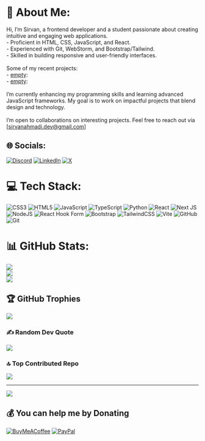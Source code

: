# 💫 About Me:
Hi, I’m Sirvan, a frontend developer and a student passionate about creating intuitive and engaging web applications.  <br>- Proficient in HTML, CSS, JavaScript, and React.  <br>- Experienced with Git, WebStorm, and Bootstrap/Tailwind.  <br>- Skilled in building responsive and user-friendly interfaces.  <br><br>Some of my recent projects:  <br>- [empty](#): <br>- [empty](#): <br><br>I’m currently enhancing my programming skills and learning advanced JavaScript frameworks. My goal is to work on impactful projects that blend design and technology.  <br><br>I’m open to collaborations on interesting projects. Feel free to reach out via [sirvanahmadi.dev@gmail.com]


## 🌐 Socials:
[![Discord](https://img.shields.io/badge/Discord-%237289DA.svg?logo=discord&logoColor=white)](https://discord.gg/sirvanahmadi) [![LinkedIn](https://img.shields.io/badge/LinkedIn-%230077B5.svg?logo=linkedin&logoColor=white)](https://linkedin.com/in/SirvanAhmadi-dev) [![X](https://img.shields.io/badge/X-black.svg?logo=X&logoColor=white)](https://x.com/SirvanDev) 

# 💻 Tech Stack:
![CSS3](https://img.shields.io/badge/css3-%231572B6.svg?style=for-the-badge&logo=css3&logoColor=white) ![HTML5](https://img.shields.io/badge/html5-%23E34F26.svg?style=for-the-badge&logo=html5&logoColor=white) ![JavaScript](https://img.shields.io/badge/javascript-%23323330.svg?style=for-the-badge&logo=javascript&logoColor=%23F7DF1E) ![TypeScript](https://img.shields.io/badge/typescript-%23007ACC.svg?style=for-the-badge&logo=typescript&logoColor=white) ![Python](https://img.shields.io/badge/python-3670A0?style=for-the-badge&logo=python&logoColor=ffdd54) ![React](https://img.shields.io/badge/react-%2320232a.svg?style=for-the-badge&logo=react&logoColor=%2361DAFB) ![Next JS](https://img.shields.io/badge/Next-black?style=for-the-badge&logo=next.js&logoColor=white) ![NodeJS](https://img.shields.io/badge/node.js-6DA55F?style=for-the-badge&logo=node.js&logoColor=white) ![React Hook Form](https://img.shields.io/badge/React%20Hook%20Form-%23EC5990.svg?style=for-the-badge&logo=reacthookform&logoColor=white) ![Bootstrap](https://img.shields.io/badge/bootstrap-%238511FA.svg?style=for-the-badge&logo=bootstrap&logoColor=white) ![TailwindCSS](https://img.shields.io/badge/tailwindcss-%2338B2AC.svg?style=for-the-badge&logo=tailwind-css&logoColor=white) ![Vite](https://img.shields.io/badge/vite-%23646CFF.svg?style=for-the-badge&logo=vite&logoColor=white) ![GitHub](https://img.shields.io/badge/github-%23121011.svg?style=for-the-badge&logo=github&logoColor=white) ![Git](https://img.shields.io/badge/git-%23F05033.svg?style=for-the-badge&logo=git&logoColor=white)
# 📊 GitHub Stats:
![](https://github-readme-stats.vercel.app/api?username=SirvanAhmadi&theme=merko&hide_border=true&include_all_commits=false&count_private=false)<br/>
![](https://github-readme-streak-stats.herokuapp.com/?user=SirvanAhmadi&theme=merko&hide_border=true)<br/>
![](https://github-readme-stats.vercel.app/api/top-langs/?username=SirvanAhmadi&theme=merko&hide_border=true&include_all_commits=false&count_private=false&layout=compact)

## 🏆 GitHub Trophies
![](https://github-profile-trophy.vercel.app/?username=SirvanAhmadi&theme=merko&no-frame=false&no-bg=true&margin-w=4)

### ✍️ Random Dev Quote
![](https://quotes-github-readme.vercel.app/api?type=horizontal&theme=merko)

### 🔝 Top Contributed Repo
![](https://github-contributor-stats.vercel.app/api?username=SirvanAhmadi&limit=5&theme=merko&combine_all_yearly_contributions=true)

---
[![](https://visitcount.itsvg.in/api?id=SirvanAhmadi&icon=9&color=3)](https://visitcount.itsvg.in)

  ## 💰 You can help me by Donating
  [![BuyMeACoffee](https://img.shields.io/badge/Buy%20Me%20a%20Coffee-ffdd00?style=for-the-badge&logo=buy-me-a-coffee&logoColor=black)](https://buymeacoffee.com/example) [![PayPal](https://img.shields.io/badge/PayPal-00457C?style=for-the-badge&logo=paypal&logoColor=white)](https://paypal.me/example) 


<!-- Proudly created with GPRM ( https://gprm.itsvg.in ) -->
